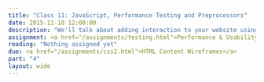 ```yaml
---
title: "Class 11: JavaScript, Performance Testing and Preprocessors"
date: 2015-11-10 12:00:00
description: "We'll talk about adding interaction to your website using Jquery and JavaScript.  We'll also learn how to ensure websites perform well through progressive enhancement and performance testing.  Finally, we'll touch on how CSS preprocessors can speed up your development time."
assignment: <a href="/assignments/testing.html">Performance & Usability Testing</a>
reading: "Nothing assigned yet"
due: <a href="/assignments/css2.html">HTML Content Wireframes</a>
part: "4"
layout: wide
---
```


